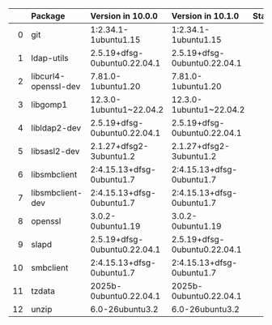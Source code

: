 <!-- markdown-link-check-disable -->

|    | Package              | Version in 10.0.0            | Version in 10.1.0            | Status   |
|---:|:---------------------|:-----------------------------|:-----------------------------|:---------|
|  0 | git                  | 1:2.34.1-1ubuntu1.15         | 1:2.34.1-1ubuntu1.15         |          |
|  1 | ldap-utils           | 2.5.19+dfsg-0ubuntu0.22.04.1 | 2.5.19+dfsg-0ubuntu0.22.04.1 |          |
|  2 | libcurl4-openssl-dev | 7.81.0-1ubuntu1.20           | 7.81.0-1ubuntu1.20           |          |
|  3 | libgomp1             | 12.3.0-1ubuntu1~22.04.2      | 12.3.0-1ubuntu1~22.04.2      |          |
|  4 | libldap2-dev         | 2.5.19+dfsg-0ubuntu0.22.04.1 | 2.5.19+dfsg-0ubuntu0.22.04.1 |          |
|  5 | libsasl2-dev         | 2.1.27+dfsg2-3ubuntu1.2      | 2.1.27+dfsg2-3ubuntu1.2      |          |
|  6 | libsmbclient         | 2:4.15.13+dfsg-0ubuntu1.7    | 2:4.15.13+dfsg-0ubuntu1.7    |          |
|  7 | libsmbclient-dev     | 2:4.15.13+dfsg-0ubuntu1.7    | 2:4.15.13+dfsg-0ubuntu1.7    |          |
|  8 | openssl              | 3.0.2-0ubuntu1.19            | 3.0.2-0ubuntu1.19            |          |
|  9 | slapd                | 2.5.19+dfsg-0ubuntu0.22.04.1 | 2.5.19+dfsg-0ubuntu0.22.04.1 |          |
| 10 | smbclient            | 2:4.15.13+dfsg-0ubuntu1.7    | 2:4.15.13+dfsg-0ubuntu1.7    |          |
| 11 | tzdata               | 2025b-0ubuntu0.22.04.1       | 2025b-0ubuntu0.22.04.1       |          |
| 12 | unzip                | 6.0-26ubuntu3.2              | 6.0-26ubuntu3.2              |          |